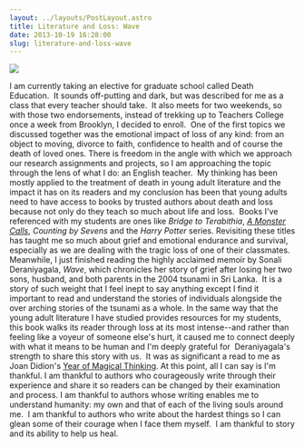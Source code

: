 ```yaml
---
layout: ../layouts/PostLayout.astro
title: Literature and Loss: Wave
date: 2013-10-19 16:28:00
slug: literature-and-loss-wave
---
```


[![](http://media.npr.org/assets/bakertaylor/covers/w/wave/9780307962690_custom-1d31640ae87e7861f0976a933040a158386bba10-s6-c30.jpg)](http://media.npr.org/assets/bakertaylor/covers/w/wave/9780307962690_custom-1d31640ae87e7861f0976a933040a158386bba10-s6-c30.jpg)

I am currently taking an elective for graduate school called Death Education.  It sounds off-putting and dark, but was described for me as a class that every teacher should take.  It also meets for two weekends, so with those two endorsements, instead of trekking up to Teachers College once a week from Brooklyn, I decided to enroll.  One of the first topics we discussed together was the emotional impact of loss of any kind: from an object to moving, divorce to faith, confidence to health and of course the death of loved ones. There is freedom in the angle with which we approach our research assignments and projects, so I am approaching the topic through the lens of what I do: an English teacher.  My thinking has been mostly applied to the treatment of death in young adult literature and the impact it has on its readers and my conclusion has been that young adults need to have access to books by trusted authors about death and loss because not only do they teach so much about life and loss.  Books I've referenced with my students are ones like _Bridge to Terabithia_, _[A Monster Calls](http://akindoflibrary.blogspot.com/2013/07/a-monster-calls-book-about-healing-from.html)_, _Counting by Sevens_ and the _Harry Potter_ series. Revisiting these titles has taught me so much about grief and emotional endurance and survival, especially as we are dealing with the tragic loss of one of their classmates. Meanwhile, I just finished reading the highly acclaimed memoir by Sonali Deraniyagala, _Wave_, which chronicles her story of grief after losing her two sons, husband, and both parents in the 2004 tsunami in Sri Lanka.  It is a story of such weight that I feel inept to say anything except I find it important to read and understand the stories of individuals alongside the over arching stories of the tsunami as a whole. In the same way that the young adult literature I have studied provides resources for my students, this book walks its reader through loss at its most intense--and rather than feeling like a voyeur of someone else's hurt, it caused me to connect deeply with what it means to be human and I'm deeply grateful for  Deraniyagala's strength to share this story with us.  It was as significant a read to me as Joan Didion's [Year of Magical Thinking](http://akindoflibrary.blogspot.com/2009/02/magical-thinking.html). At this point, all I can say is I'm thankful. I am thankful to authors who courageously write through their experience and share it so readers can be changed by their examination and process. I am thankful to authors whose writing enables me to understand humanity: my own and that of each of the living souls around me.  I am thankful to authors who write about the hardest things so I can glean some of their courage when I face them myself.  I am thankful to story and its ability to help us heal.